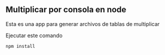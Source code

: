 ## Multiplicar por consola en node

Esta es una app para generar archivos de tablas de multiplicar

Ejecutar este comando

```
npm install
```